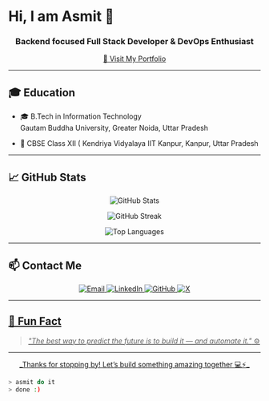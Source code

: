 # Hi, I am Asmit 👋

<h3 align="center">
 Backend focused Full Stack Developer & DevOps Enthusiast
</h3>

<p align="center">
  <a href="http://portfoliohehe.vercel.app" target="_blank" rel="noopener noreferrer" >
    🔗 Visit My Portfolio
  </a>
</p>

---


## 🎓 Education

- 🎓 B.Tech in Information Technology   
  Gautam Buddha University, Greater Noida, Uttar Pradesh

- 🏫 CBSE Class XII ( 
  Kendriya Vidyalaya IIT Kanpur, Kanpur, Uttar Pradesh

---

## 📈 GitHub Stats

<p align="center">
  <img src="https://github-readme-stats.vercel.app/api?username=asmit990&show_icons=true&theme=radical" alt="GitHub Stats" />
</p>

<p align="center">
  <img src="https://github-readme-streak-stats.herokuapp.com/?user=asmit990&theme=radical" alt="GitHub Streak" />
</p>

<p align="center">
  <img src="https://github-readme-stats.vercel.app/api/top-langs/?username=asmit990&layout=compact&theme=radical" alt="Top Languages" />
</p>

---

## 📫 Contact Me

<p align="center">
  <a href="mailto:asmitpandey41@gmail.com" >
    <img alt="Email" src="https://img.shields.io/badge/-Email-D14836?logo=gmail&logoColor=white&style=for-the-badge" />
  </a>
  <a href="https://www.linkedin.com/in/asmit-pandey-950406290" target="_blank" rel="noopener noreferrer">
    <img alt="LinkedIn" src="https://img.shields.io/badge/-LinkedIn-0A66C2?logo=linkedin&logoColor=white&style=for-the-badge" />
  </a>
  <a href="https://github.com/asmit990" target="_blank" rel="noopener noreferrer">
    <img alt="GitHub" src="https://img.shields.io/badge/-GitHub-181717?logo=github&logoColor=white&style=for-the-badge" />
  </a>
 <a href="http://www.x.com/asmitwt" target="_blank" rel="noopener noreferref">
  <img alt="X" src="https://www.ezone.co.uk/images/badges/128/x.png" />
</p>

---

## 🧩 Fun Fact

> *"The best way to predict the future is to build it — and automate it."* ⚙️

---

<p align="center">
  _Thanks for stopping by! Let’s build something amazing together 💻⚡_
</p>

```bash
> asmit do it
> done :)

